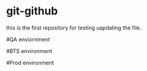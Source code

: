 # git-github
this is the first repository for testing 
uapdating the file.

#QA enviornment

#BTS environment

#Prod environment
